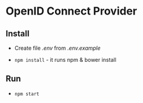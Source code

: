# OpenID Connect Provider

## Install

- Create file *.env* from *.env.example*

- `npm install` - it runs npm & bower install

## Run

- `npm start`